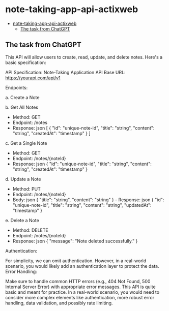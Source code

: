 # note-taking-app-api-actixweb

- [note-taking-app-api-actixweb](#note-taking-app-api-actixweb)
  - [The task from ChatGPT](#the-task-from-chatgpt)

## The task from ChatGPT

This API will allow users to create, read, update, and delete notes. Here's a basic specification:

API Specification: Note-Taking Application
API Base URL: https://yourapi.com/api/v1

Endpoints:

a. Create a Note

b. Get All Notes

- Method: GET
- Endpoint: /notes
- Response:
json [ { "id": "unique-note-id", "title": "string", "content": "string", "createdAt": "timestamp" } ]

c. Get a Single Note

- Method: GET
- Endpoint: /notes/{noteId}
- Response:
json { "id": "unique-note-id", "title": "string", "content": "string", "createdAt": "timestamp" }

d. Update a Note

- Method: PUT
- Endpoint: /notes/{noteId}
- Body:
json { "title": "string", "content": "string" } - Response:
json { "id": "unique-note-id", "title": "string", "content": "string", "updatedAt": "timestamp" }

e. Delete a Note

- Method: DELETE
- Endpoint: /notes/{noteId}
- Response:
json { "message": "Note deleted successfully." }

Authentication:

For simplicity, we can omit authentication. However, in a real-world scenario, you would likely add an authentication layer to protect the data.
Error Handling:

Make sure to handle common HTTP errors (e.g., 404 Not Found, 500 Internal Server Error) with appropriate error messages.
This API is quite basic and meant for practice. In a real-world scenario, you would need to consider more complex elements like authentication, more robust error handling, data validation, and possibly rate limiting.
